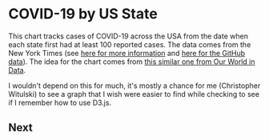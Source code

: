 # COVID-19 by US State

This chart tracks cases of COVID-19 across the USA from the date when each state first had at least 100 reported cases. The data comes from the New York Times (see [here for more information](https://www.nytimes.com/article/coronavirus-county-data-us.html?action=click&module=Spotlight&pgtype=Homepage) and [here for the GitHub data](https://github.com/nytimes/covid-19-data)). The idea for the chart comes from [this similar one from Our World in Data](https://ourworldindata.org/grapher/covid-confirmed-cases-since-100th-case).

I wouldn't depend on this for much, it's mostly a chance for me (Christopher Witulski) to see a graph that I wish were easier to find while checking to see if I remember how to use D3.js.

## Next
